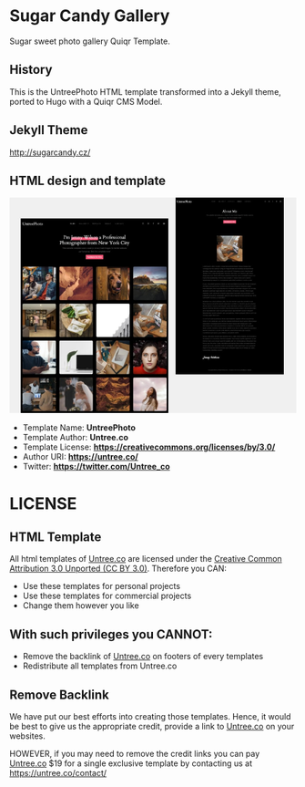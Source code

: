 # Sugar Candy Gallery

Sugar sweet photo gallery Quiqr Template.

## History

This is the UntreePhoto HTML template transformed into a Jekyll theme, ported
to Hugo with a Quiqr CMS Model.

## Jekyll Theme

http://sugarcandy.cz/

## HTML design and template

![](screenshot.jpg)

- Template Name: **UntreePhoto**
- Template Author: **Untree.co**
- Template License: **https://creativecommons.org/licenses/by/3.0/**
- Author URI: **https://untree.co/**
- Twitter: **https://twitter.com/Untree_co**

# LICENSE

## HTML Template

All html templates of [Untree.co](https://untree.co) are licensed under the [Creative Common Attribution 3.0 Unported (CC BY 3.0)](https://creativecommons.org/licenses/by/3.0/). Therefore you CAN:

- Use these templates for personal projects
- Use these templates for commercial projects
- Change them however you like

## With such privileges you CANNOT:

- Remove the backlink of [Untree.co](https://untree.co) on footers of every templates
- Redistribute all templates from Untree.co

## Remove Backlink

We have put our best efforts into creating those templates. Hence, it would be best to give us the appropriate credit, provide a link to [Untree.co](https://untree.co) on your websites.

HOWEVER, if you may need to remove the credit links you can pay [Untree.co](https://untree.co) $19 for a single exclusive template by contacting us at https://untree.co/contact/

